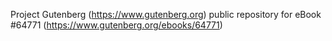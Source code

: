 Project Gutenberg (https://www.gutenberg.org) public repository for
eBook #64771 (https://www.gutenberg.org/ebooks/64771)
